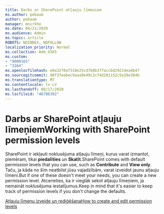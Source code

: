 ```yaml
---
title: Darbs ar SharePoint atļauju līmeņiem
ms.author: pebaum
author: pebaum
manager: mnirkhe
ms.date: 04/21/2020
ms.audience: Admin
ms.topic: article
ROBOTS: NOINDEX, NOFOLLOW
localization_priority: Normal
ms.collection: Adm_O365
ms.custom:
- "9000165"
- "3164"
ms.openlocfilehash: e0a3270af310e25cd7b8b37faccbd29214ea4b47
ms.sourcegitcommit: 90f37eebec9aaa9e49c2cf4d201152c5e20e384b
ms.translationtype: MT
ms.contentlocale: lv-LV
ms.lasthandoff: 08/17/2020
ms.locfileid: "46786392"
---
```

# <a name="working-with-sharepoint-permission-levels"></a><span data-ttu-id="cdf33-102">Darbs ar SharePoint atļauju līmeņiem</span><span class="sxs-lookup"><span data-stu-id="cdf33-102">Working with SharePoint permission levels</span></span>

<span data-ttu-id="cdf33-103">SharePoint ir iekļauti noklusējuma atļauju līmeņi, kurus varat izmantot, piemēram, tikai **piedalīties** un **Skatīt**.</span><span class="sxs-lookup"><span data-stu-id="cdf33-103">SharePoint comes with default permission levels that you can use, such as **Contribute** and **View only**.</span></span> <span data-ttu-id="cdf33-104">Taču, ja kāda no šīm neatbilst jūsu vajadzībām, varat izveidot jaunu atļauju līmeni.</span><span class="sxs-lookup"><span data-stu-id="cdf33-104">But if one of these doesn't meet your needs, you can create a new permission level.</span></span> <span data-ttu-id="cdf33-105">Atcerieties, ka ir vieglāk sekot atļauju līmeņiem, ja nemaināt noklusējuma iestatījumus.</span><span class="sxs-lookup"><span data-stu-id="cdf33-105">Keep in mind that it's easier to keep track of permission levels if you don't change the defaults.</span></span>

[<span data-ttu-id="cdf33-106">Atļauju līmeņu izveide un rediģēšana</span><span class="sxs-lookup"><span data-stu-id="cdf33-106">How to create and edit permission levels</span></span>](https://docs.microsoft.com/sharepoint/how-to-create-and-edit-permission-levels)